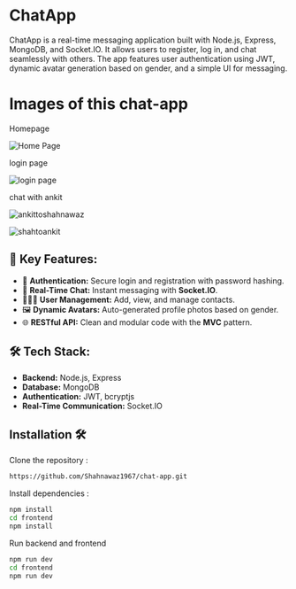 
# ChatApp

ChatApp is a real-time messaging application built with Node.js, Express, MongoDB, and Socket.IO. It allows users to register, log in, and chat seamlessly with others. The app features user authentication using JWT, dynamic avatar generation based on gender, and a simple UI for messaging.

# Images of this chat-app
Homepage

![Home Page](https://github.com/user-attachments/assets/b71df83f-9129-4967-a40b-46fb4e80b896)

login page

![login page](https://github.com/user-attachments/assets/963cb978-d227-4fd5-8f2b-c90a502eb133)

chat with ankit


![ankittoshahnawaz](https://github.com/user-attachments/assets/52572352-68e2-4cec-9307-5768e1e5feb7)

![shahtoankit](https://github.com/user-attachments/assets/efc0caab-1d9f-413c-851e-ce648ca671f8)


## 🌟 Key Features:
- 🔐 **Authentication:** Secure login and registration with password hashing.
- 💬 **Real-Time Chat:** Instant messaging with **Socket.IO**.
- 🧑‍🤝‍🧑 **User Management:** Add, view, and manage contacts.
- 🖼️ **Dynamic Avatars:** Auto-generated profile photos based on gender.
- 🌐 **RESTful API:** Clean and modular code with the **MVC** pattern.
  
 
## 🛠️ Tech Stack:
- **Backend:** Node.js, Express
- **Database:** MongoDB
- **Authentication:** JWT, bcryptjs
- **Real-Time Communication:** Socket.IO

## Installation 🛠️

Clone the repository : 

```bash
https://github.com/Shahnawaz1967/chat-app.git
```

Install dependencies :
```bash
npm install
cd frontend
npm install
```

Run backend and frontend
```bash
npm run dev
cd frontend
npm run dev
```


